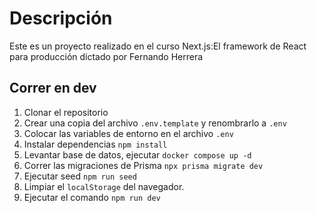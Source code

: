 # Descripción

Este es un proyecto realizado en el curso Next.js:El framework de React para producción dictado por Fernando Herrera

## Correr en dev

1. Clonar el repositorio
2. Crear una copia del archivo `.env.template` y renombrarlo a `.env`
3. Colocar las variables de entorno en el archivo `.env`
4. Instalar dependencias `npm install`
5. Levantar base de datos, ejecutar `docker compose up -d`
6. Correr las migraciones de Prisma `npx prisma migrate dev`
7. Ejecutar seed `npm run seed`
8. Limpiar el `localStorage` del navegador.
9. Ejecutar el comando `npm run dev`
